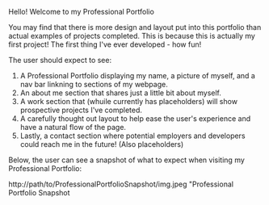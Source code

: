 Hello! Welcome to my Professional Portfolio

You may find that there is more design and layout put into this portfolio than actual examples of projects completed. 
This is because this is actually my first project! The first thing I've ever developed - how fun!

The user should expect to see:

1. A Professional Portfolio displaying my name, a picture of myself, and a nav bar linkning to sections of my webpage.
2. An about me section that shares just a little bit about myself.
3. A work section that (whuile currently has placeholders) will show prospective projects I've completed.
4. A carefully thought out layout to help ease the user's experience and have a natural flow of the page.
5. Lastly, a contact section where potential employers and developers could reach me in the future! (Also placeholders)

Below, the user can see a snapshot of what to expect when visiting my Professional Portfolio:

http://path/to/ProfessionalPortfolioSnapshot/img.jpeg "Professional Portfolio Snapshot

